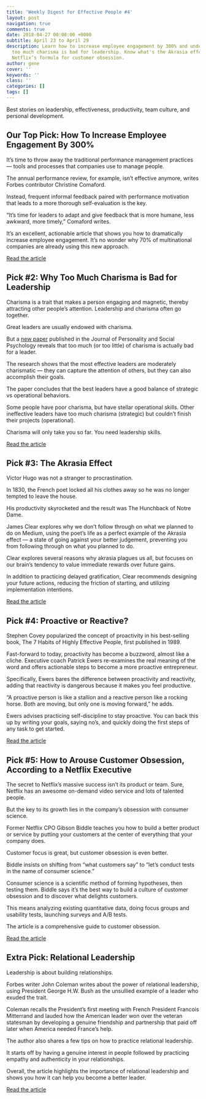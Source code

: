```yaml
---
title: 'Weekly Digest for Effective People #4'
layout: post
navigation: true
comments: true
date: 2018-04-27 00:00:00 +0000
subtitle: April 23 to April 29
description: Learn how to increase employee engagement by 300% and understand why
  too much charisma is bad for leadership. Know what's the Akrasia effect and unlock
  Netflix’s formula for customer obsession.
author: gene
cover: ''
keywords: ''
class: ''
categories: []
tags: []
---
```

Best stories on leadership, effectiveness, productivity, team culture, and personal development.

## Our Top Pick: How To Increase Employee Engagement By 300%

It’s time to throw away the traditional performance management practices — tools and processes that companies use to manage people. 

The annual performance review, for example, isn’t effective anymore, writes Forbes contributor Christine Comaford.

Instead, frequent informal feedback paired with performance motivation that leads to a more thorough self-evaluation is the key.  

“It’s time for leaders to adapt and give feedback that is more humane, less awkward, more timely,” Comaford writes.

It’s an excellent, actionable article that shows you how to dramatically increase employee engagement. It’s no wonder why 70% of multinational companies are already using this new approach. 

[Read the article](https://www.forbes.com/sites/christinecomaford/2018/04/14/leaders-increase-employee-engagement-by-300-with-this-daily-practice/#663ac9a461ef)

## Pick #2: Why Too Much Charisma is Bad for Leadership

Charisma is a trait that makes a person engaging and magnetic, thereby attracting other people’s attention. Leadership and charisma often go together. 

Great leaders are usually endowed with charisma. 

But a [new paper](http://psycnet.apa.org/record/2017-23344-001) published in the Journal of Personality and Social Psychology reveals that too much (or too little) of charisma is actually bad for a leader. 

The research shows that the most effective leaders are moderately charismatic — they can capture the attention of others, but they can also accomplish their goals. 

The paper concludes that the best leaders have a good balance of strategic vs operational behaviors. 

Some people have poor charisma, but have stellar operational skills. Other ineffective leaders have too much charisma (strategic) but couldn’t finish their projects (operational).

Charisma will only take you so far. You need leadership skills. 

[Read the article](https://www.psychologytoday.com/us/blog/ulterior-motives/201803/too-much-charisma-is-bad-leadership)

## Pick #3: The Akrasia Effect

Victor Hugo was not a stranger to procrastination. 

In 1830, the French poet locked all his clothes away so he was no longer tempted to leave the house. 

His productivity skyrocketed and the result was The Hunchback of Notre Dame. 

James Clear explores why we don’t follow through on what we planned to do on Medium, using the poet’s life as a perfect example of the Akrasia effect — a state of going against your better judgement, preventing you from following through on what you planned to do. 

Clear explores several reasons why akrasia plagues us all, but focuses on our brain’s tendency to value immediate rewards over future gains. 

In addition to practicing delayed gratification, Clear recommends designing your future actions, reducing the friction of starting, and utilizing implementation intentions. 

[Read the article](https://medium.com/personal-growth/the-akrasia-effect-why-we-dont-follow-through-on-what-we-set-out-to-do-and-what-to-do-about-it-7c8c47587897)

## Pick #4: Proactive or Reactive?

Stephen Covey popularized the concept of proactivity in his best-selling book, The 7 Habits of Highly Effective People, first published in 1989. 

Fast-forward to today, proactivity has become a buzzword, almost like a cliche. Executive coach Patrick Ewers re-examines the real meaning of the word and offers actionable steps to become a more proactive entrepreneur. 

Specifically, Ewers bares the difference between proactivity and reactivity, adding that reactivity is dangerous because it makes you feel productive. 

“A proactive person is like a stallion and a reactive person like a rocking horse. Both are moving, but only one is moving forward,” he adds. 

Ewers advises practicing self-discipline to stay proactive. You can back this up by writing your goals, saying no’s, and quickly doing the first steps of any task to get started.  

[Read the article](https://betterhumans.coach.me/the-definitive-guide-to-understanding-proactivity-and-becoming-a-proactive-entrepreneur-558ecf3a755d?token=DjDvBpO6OasbewUF)

## Pick #5: How to Arouse Customer Obsession, According to a Netflix Executive

The secret to Netflix’s massive success isn’t its product or team. Sure, Netflix has an awesome on-demand video service and lots of talented people. 

But the key to its growth lies in the company’s obsession with consumer science. 

Former Netflix CPO Gibson Biddle teaches you how to build a better product or service by putting your customers at the center of everything that your company does.

Customer focus is great, but customer obsession is even better. 

Biddle insists on shifting from “what customers say” to “let’s conduct tests in the name of consumer science.” 

Consumer science is a scientific method of forming hypotheses, then testing them. Biddle says it’s the best way to build a culture of customer obsession and to discover what delights customers.

This means analyzing existing quantitative data, doing focus groups and usability tests, launching surveys and A/B tests. 

The article is a comprehensive guide to customer obsession.  

[Read the article](https://medium.com/speroventures/customer-obsession-8f1689df60ad)

## Extra Pick: Relational Leadership 

Leadership is about building relationships. 

Forbes writer John Coleman writes about the power of relational leadership, using President George H.W. Bush as the unsullied example of a leader who exuded the trait. 

Coleman recalls the President’s first meeting with French President Francois Mitterrand and lauded how the American leader won over the veteran statesman by developing a genuine friendship and partnership that paid off later when America needed France’s help.

The author also shares a few tips on how to practice relational leadership.

It starts off by having a genuine interest in people followed by practicing empathy and authenticity in your relationships.

Overall, the article highlights the importance of relational leadership and shows you how it can help you become a better leader. 

[Read the article](https://www.forbes.com/sites/johncoleman/2018/04/16/the-power-of-relational-leadership/2/#49efa8295f3f)